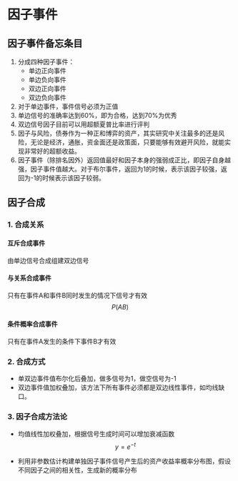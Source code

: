 # 因子事件

## 因子事件备忘条目

1. 分成四种因子事件：
   * 单边正向事件
   * 单边负向事件
   * 双边正向事件
   * 双边负向事件
2. 对于单边事件，事件信号必须为正值
3. 单边信号的准确率达到60%，即为合格，达到70%为优秀
4. 双边信号因子目前可以用超额夏普比率进行评判
5. 因子与风险，债券作为一种正和博弈的资产，其实研究中关注最多的还是风险，无论是经济，通胀，资金面还是政策面，只要能够有效避开风险，就能实现非常好的超额收益。
6. 因子事件（除排名因外）返回值最好和因子本身的强弱成正比，即因子自身越强，因子事件值越大。对于布尔事件，返回为1的时候，表示该因子较强，返回为-1的时候表示该因子较弱。

## 因子合成
### 1. 合成关系 
#### 互斥合成事件
由单边信号合成组建双边信号
#### 与关系合成事件
只有在事件A和事件B同时发生的情况下信号才有效
$$ P(AB) $$
#### 条件概率合成事件
只有在事件A发生的条件下事件B才有效
### 2. 合成方式
- 单双边事件值布尔化后叠加，做多信号为1，做空信号为-1
- 双边事件值加权叠加，该方法下所有事件必须都是双边线性事件，如均线缺口。

### 3. 因子合成方法论
* 均值线性加权叠加，根据信号生成时间可以增加衰减函数$$ y=e^{-t} $$

* 利用非参数估计构建单独因子事件信号产生后的资产收益率概率分布图，假设不同因子之间的相关性，生成新的概率分布






